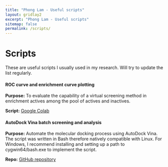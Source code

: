 ```yaml
---
title: "Phong Lam - Useful scripts"
layout: gridlay2
excerpt: "Phong Lam - Useful scripts"
sitemap: false
permalink: /scripts/
---
```


# Scripts

These are useful scripts I usually  used in my research. Will try to update the list regularly.

<div class="row">
<div class="well"> 
  
#### ROC curve and enrichment curve plotting
  
  **Purpose:** To evaluate the capability of a virtual screening method in enrichment actives among the pool of actives and inactives.
  
  **Script:** <a href="https://colab.research.google.com/github/phonglam3103/Cheminformatics/blob/main/Multiple_ROC_AUC_generalized.ipynb"> Google Colab</a>
</div>
</div>

<div class="row">
<div class="well"> 
  
#### AutoDock Vina batch screening and analysis
  
  **Purpose:** Automate the molecular docking process using AutoDock Vina. The script was written in Bash therefore natively compatible with Linux. For Windows, I recommend installing and setting up a path to cygwin64/bash.exe to implement the script. 
  
  **Repo:** <a href="https://github.com/phonglam3103/Cheminformatics/tree/main/Molecular%20docking%20scripts"> GitHub repository</a>
 
</div>
</div>

